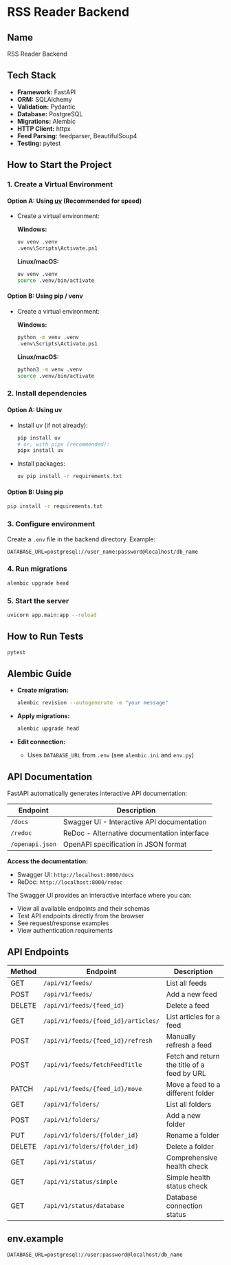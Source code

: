 # RSS Reader Backend

## Name

RSS Reader Backend

## Tech Stack

- **Framework:** FastAPI
- **ORM:** SQLAlchemy
- **Validation:** Pydantic
- **Database:** PostgreSQL
- **Migrations:** Alembic
- **HTTP Client:** httpx
- **Feed Parsing:** feedparser, BeautifulSoup4
- **Testing:** pytest

## How to Start the Project

### 1. Create a Virtual Environment

#### Option A: Using [uv](https://github.com/astral-sh/uv) (Recommended for speed)

- Create a virtual environment:

  **Windows:**

  ```sh
  uv venv .venv
  .venv\Scripts\Activate.ps1
  ```

  **Linux/macOS:**

  ```sh
  uv venv .venv
  source .venv/bin/activate
  ```

#### Option B: Using pip / venv

- Create a virtual environment:

  **Windows:**

  ```sh
  python -m venv .venv
  .venv\Scripts\Activate.ps1
  ```

  **Linux/macOS:**

  ```sh
  python3 -m venv .venv
  source .venv/bin/activate
  ```

### 2. Install dependencies

#### Option A: Using uv

- Install uv (if not already):

  ```sh
  pip install uv
  # or, with pipx (recommended):
  pipx install uv
  ```

- Install packages:

  ```sh
  uv pip install -r requirements.txt
  ```

#### Option B: Using pip

  ```sh
  pip install -r requirements.txt
  ```

### 3. Configure environment

Create a `.env` file in the backend directory. Example:

```env
DATABASE_URL=postgresql://user_name:password@localhost/db_name
```

### 4. Run migrations

```sh
alembic upgrade head
```

### 5. Start the server

```sh
uvicorn app.main:app --reload
```

## How to Run Tests

```sh
pytest
```

## Alembic Guide

- **Create migration:**

  ```sh
  alembic revision --autogenerate -m "your message"
  ```

- **Apply migrations:**

  ```sh
  alembic upgrade head
  ```

- **Edit connection:**

  - Uses `DATABASE_URL` from `.env` (see `alembic.ini` and `env.py`)

## API Documentation

FastAPI automatically generates interactive API documentation:

| Endpoint            | Description                                    |
|---------------------|------------------------------------------------|
| `/docs`             | Swagger UI - Interactive API documentation    |
| `/redoc`            | ReDoc - Alternative documentation interface    |
| `/openapi.json`     | OpenAPI specification in JSON format          |

**Access the documentation:**

- Swagger UI: `http://localhost:8000/docs`
- ReDoc: `http://localhost:8000/redoc`

The Swagger UI provides an interactive interface where you can:

- View all available endpoints and their schemas
- Test API endpoints directly from the browser
- See request/response examples
- View authentication requirements

## API Endpoints

| Method | Endpoint                              | Description                                 |
|--------|----------------------------------------|---------------------------------------------|
| GET    | `/api/v1/feeds/`                      | List all feeds                              |
| POST   | `/api/v1/feeds/`                      | Add a new feed                              |
| DELETE | `/api/v1/feeds/{feed_id}`             | Delete a feed                               |
| GET    | `/api/v1/feeds/{feed_id}/articles/`   | List articles for a feed                    |
| POST   | `/api/v1/feeds/{feed_id}/refresh`     | Manually refresh a feed                     |
| POST   | `/api/v1/feeds/fetchFeedTitle`        | Fetch and return the title of a feed by URL |
| PATCH  | `/api/v1/feeds/{feed_id}/move`        | Move a feed to a different folder           |
| GET    | `/api/v1/folders/`                    | List all folders                            |
| POST   | `/api/v1/folders/`                    | Add a new folder                            |
| PUT    | `/api/v1/folders/{folder_id}`         | Rename a folder                             |
| DELETE | `/api/v1/folders/{folder_id}`         | Delete a folder                             |
| GET    | `/api/v1/status/`                     | Comprehensive health check                  |
| GET    | `/api/v1/status/simple`               | Simple health status check                  |
| GET    | `/api/v1/status/database`             | Database connection status                  |

## env.example

```env
DATABASE_URL=postgresql://user:password@localhost/db_name
```
